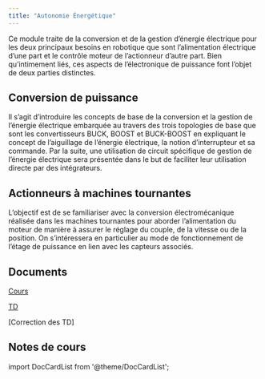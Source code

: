 ```yaml
---
title: "Autonomie Énergétique"
---
```


Ce module traite de la conversion et de la gestion d’énergie électrique pour les deux principaux besoins en robotique que sont l’alimentation électrique d’une part et le contrôle moteur de l’actionneur d’autre part. Bien qu’intimement liés, ces aspects de l’électronique de puissance font l’objet de deux parties distinctes.

## Conversion de puissance

Il s’agit d’introduire les concepts de base de la conversion et la gestion de l’énergie électrique embarquée au travers des trois topologies de base que sont les convertisseurs BUCK, BOOST et BUCK-BOOST en expliquant le concept de l’aiguillage de l’énergie électrique, la notion d’interrupteur et sa commande. Par la suite, une utilisation de circuit spécifique de gestion de l’énergie électrique sera présentée dans le but de faciliter leur utilisation directe par des intégrateurs.

## Actionneurs à machines tournantes

L’objectif est de se familiariser avec la conversion électromécanique réalisée dans les machines tournantes pour aborder l’alimentation du moteur de manière à assurer le réglage du couple, de la vitesse ou de la position. On s’intéressera en particulier au mode de fonctionnement de l’étage de puissance en lien avec les capteurs associés.

## Documents

[Cours](./img/Cours.pdf)

[TD](./img/TD.pdf)

[Correction des TD]

## Notes de cours

import DocCardList from '@theme/DocCardList';

<DocCardList />
